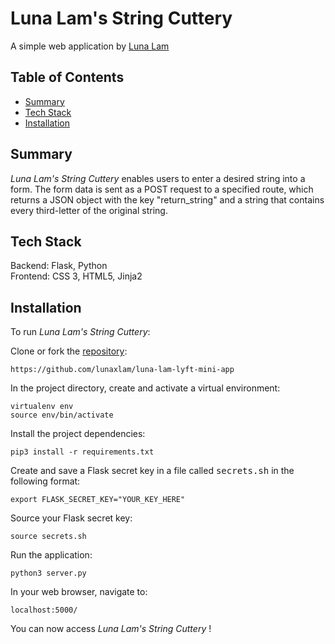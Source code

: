 # **Luna Lam's String Cuttery**
A simple web application by [Luna Lam](https://github.com/lunaxlam)

## **Table of Contents**

* [Summary](https://github.com/lunaxlam/luna-lam-lyft-mini-app#overview)
* [Tech Stack](https://github.com/lunaxlam/luna-lam-lyft-mini-app#tech-stack) 
* [Installation](https://github.com/lunaxlam/luna-lam-lyft-mini-app#installation)

## **Summary**
*Luna Lam's String Cuttery* enables users to enter a desired string into a form. The form data is sent as a POST request to a specified route, which returns a JSON object with the key "return_string" and a string that contains every third-letter of the original string. 

## **Tech Stack**
Backend: Flask, Python<br />
Frontend: CSS 3, HTML5, Jinja2

## **Installation**

To run *Luna Lam's String Cuttery*: <br />

Clone or fork the [repository](https://github.com/lunaxlam/luna-lam-lyft-mini-app):

```
https://github.com/lunaxlam/luna-lam-lyft-mini-app
```

In the project directory, create and activate a virtual environment:
```
virtualenv env
source env/bin/activate
```

Install the project dependencies:
```
pip3 install -r requirements.txt
```

Create and save a Flask secret key in a file called <kbd>secrets.sh</kbd> in the following format:
```
export FLASK_SECRET_KEY="YOUR_KEY_HERE"
```

Source your Flask secret key:
```
source secrets.sh
```

Run the application:
```
python3 server.py
```

In your web browser, navigate to:
```
localhost:5000/
```
You can now access *Luna Lam's String Cuttery* !

